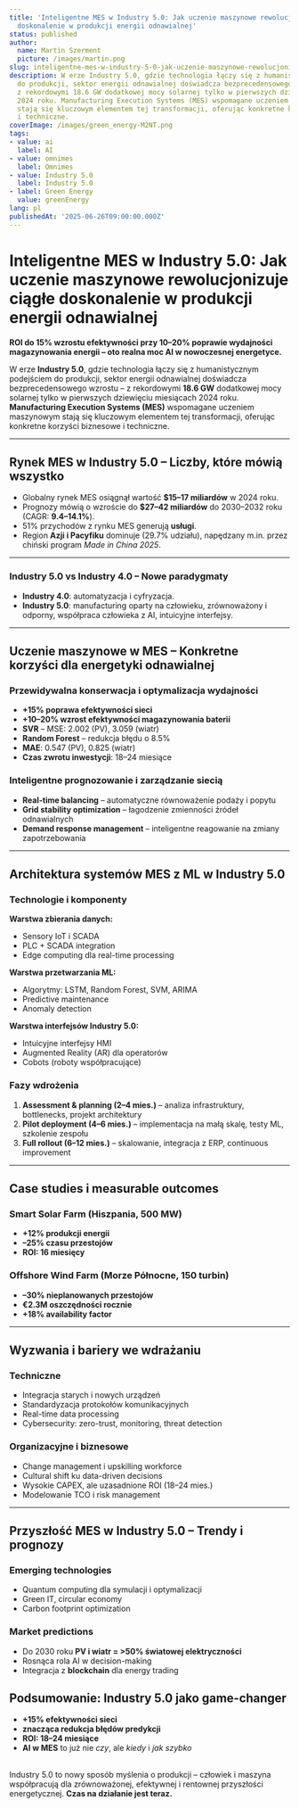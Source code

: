 ```yaml
---
title: 'Inteligentne MES w Industry 5.0: Jak uczenie maszynowe rewolucjonizuje ciągłe
  doskonalenie w produkcji energii odnawialnej'
status: published
author:
  name: Martin Szerment
  picture: /images/martin.png
slug: inteligentne-mes-w-industry-5-0-jak-uczenie-maszynowe-rewolucjonizuje-ciagle-doskonalenie-w-produkcji-energii-odnawialnej
description: W erze Industry 5.0, gdzie technologia łączy się z humanistycznym podejściem
  do produkcji, sektor energii odnawialnej doświadcza bezprecedensowego wzrostu –
  z rekordowymi 18.6 GW dodatkowej mocy solarnej tylko w pierwszych dziewięciu miesiącach
  2024 roku. Manufacturing Execution Systems (MES) wspomagane uczeniem maszynowym
  stają się kluczowym elementem tej transformacji, oferując konkretne korzyści biznesowe
  i techniczne.
coverImage: /images/green_energy-M2NT.png
tags:
- value: ai
  label: AI
- value: omnimes
  label: Omnimes
- value: Industry 5.0
  label: Industry 5.0
- label: Green Energy
  value: greenEnergy
lang: pl
publishedAt: '2025-06-26T09:00:00.000Z'
---
```

# Inteligentne MES w Industry 5.0: Jak uczenie maszynowe rewolucjonizuje ciągłe doskonalenie w produkcji energii odnawialnej

 

**ROI do 15% wzrostu efektywności przy 10–20% poprawie wydajności magazynowania energii – oto realna moc AI w nowoczesnej energetyce.**

W erze **Industry 5.0**, gdzie technologia łączy się z humanistycznym podejściem do produkcji, sektor energii odnawialnej doświadcza bezprecedensowego wzrostu – z rekordowymi **18.6 GW** dodatkowej mocy solarnej tylko w pierwszych dziewięciu miesiącach 2024 roku.\
**Manufacturing Execution Systems (MES)** wspomagane uczeniem maszynowym stają się kluczowym elementem tej transformacji, oferując konkretne korzyści biznesowe i techniczne.

---

## Rynek MES w Industry 5.0 – Liczby, które mówią wszystko

- Globalny rynek MES osiągnął wartość **$15–17 miliardów** w 2024 roku.
- Prognozy mówią o wzroście do **$27–42 miliardów** do 2030–2032 roku (CAGR: **9.4–14.1%**).
- 51% przychodów z rynku MES generują **usługi**.
- Region **Azji i Pacyfiku** dominuje (29.7% udziału), napędzany m.in. przez chiński program *Made in China 2025*.

---

### Industry 5.0 vs Industry 4.0 – Nowe paradygmaty

- **Industry 4.0**: automatyzacja i cyfryzacja.
- **Industry 5.0**: manufacturing oparty na człowieku, zrównoważony i odporny, współpraca człowieka z AI, intuicyjne interfejsy.

---

## Uczenie maszynowe w MES – Konkretne korzyści dla energetyki odnawialnej

### Przewidywalna konserwacja i optymalizacja wydajności

- **+15% poprawa efektywności sieci**
- **+10–20% wzrost efektywności magazynowania baterii**
- **SVR** – MSE: 2.002 (PV), 3.059 (wiatr)
- **Random Forest** – redukcja błędu o 8.5%
- **MAE**: 0.547 (PV), 0.825 (wiatr)
- **Czas zwrotu inwestycji**: 18–24 miesiące

### Inteligentne prognozowanie i zarządzanie siecią

- **Real-time balancing** – automatyczne równoważenie podaży i popytu
- **Grid stability optimization** – łagodzenie zmienności źródeł odnawialnych
- **Demand response management** – inteligentne reagowanie na zmiany zapotrzebowania

---

## Architektura systemów MES z ML w Industry 5.0

### Technologie i komponenty

**Warstwa zbierania danych:**

- Sensory IoT i SCADA
- PLC + SCADA integration
- Edge computing dla real-time processing

**Warstwa przetwarzania ML:**

- Algorytmy: LSTM, Random Forest, SVM, ARIMA
- Predictive maintenance
- Anomaly detection

**Warstwa interfejsów Industry 5.0:**

- Intuicyjne interfejsy HMI
- Augmented Reality (AR) dla operatorów
- Cobots (roboty współpracujące)

### Fazy wdrożenia

1. **Assessment & planning (2–4 mies.)** – analiza infrastruktury, bottlenecks, projekt architektury
2. **Pilot deployment (4–6 mies.)** – implementacja na małą skalę, testy ML, szkolenie zespołu
3. **Full rollout (6–12 mies.)** – skalowanie, integracja z ERP, continuous improvement

---

## Case studies i measurable outcomes

### Smart Solar Farm (Hiszpania, 500 MW)

- **+12% produkcji energii**
- **–25% czasu przestojów**
- **ROI: 16 miesięcy**

### Offshore Wind Farm (Morze Północne, 150 turbin)

- **–30% nieplanowanych przestojów**
- **€2.3M oszczędności rocznie**
- **+18% availability factor**

---

## Wyzwania i bariery we wdrażaniu

### Techniczne

- Integracja starych i nowych urządzeń
- Standardyzacja protokołów komunikacyjnych
- Real-time data processing
- Cybersecurity: zero-trust, monitoring, threat detection

### Organizacyjne i biznesowe

- Change management i upskilling workforce
- Cultural shift ku data-driven decisions
- Wysokie CAPEX, ale uzasadnione ROI (18–24 mies.)
- Modelowanie TCO i risk management

---

## Przyszłość MES w Industry 5.0 – Trendy i prognozy

### Emerging technologies

- Quantum computing dla symulacji i optymalizacji
- Green IT, circular economy
- Carbon footprint optimization

### Market predictions

- Do 2030 roku **PV i wiatr = &gt;50% światowej elektryczności**
- Rosnąca rola AI w decision-making
- Integracja z **blockchain** dla energy trading

## Podsumowanie: Industry 5.0 jako game-changer

- **+15% efektywności sieci**
- **znacząca redukcja błędów predykcji**
- **ROI: 18–24 miesiące**
- **AI w MES** to już nie *czy*, ale *kiedy* i *jak szybko*

\
Industry 5.0 to nowy sposób myślenia o produkcji – człowiek i maszyna współpracują dla zrównoważonej, efektywnej i rentownej przyszłości energetycznej. **Czas na działanie jest teraz.**